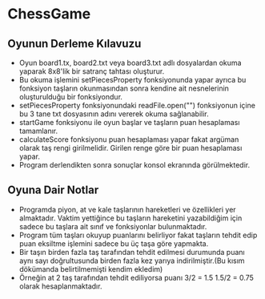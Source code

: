 # ChessGame
## Oyunun Derleme Kılavuzu
- Oyun board1.tx, board2.txt veya board3.txt adlı dosyalardan okuma yaparak 8x8'lik bir satranç tahtası oluşturur.
- Bu okuma işlemini setPiecesProperty fonksiyonunda yapar ayrıca bu fonksiyon taşların okunmasından sonra kendine ait nesnelerinin oluşturulduğu bir fonksiyondur.
- setPiecesProperty fonksiyonundaki  readFile.open("") fonksiyonun içine bu 3 tane txt dosyasının adını vererek okuma sağlanabilir.
- startGame fonksiyonu ile oyun başlar ve taşların puan hesaplaması tamamlanır.
- calculateScore fonksiyonu puan hesaplaması yapar fakat argüman olarak taş rengi girilmelidir. Girilen renge göre bir puan hesaplaması yapar.
- Program derlendikten sonra sonuçlar konsol ekranında görülmektedir.
  
## Oyuna Dair Notlar
- Programda piyon, at ve kale taşlarının hareketleri ve özellikleri yer almaktadır. Vaktim yettiğince bu taşların hareketini yazabildiğim için sadece bu taşlara ait sınıf ve fonksiyonlar bulunmaktadır.
- Program tüm taşları okuyup puanlarını belirliyor fakat taşların tehdit edip puan eksiltme işlemini sadece bu üç taşa göre yapmakta.
- Bir taşın birden fazla taş tarafından tehdit edilmesi durumunda puanı aynı sayı doğrultusunda birden fazla kez yarıya indirilmiştir.(Bu kısım dökümanda belirtilmemişti kendim ekledim)
-  Örneğin at 2 taş tarafından tehdit ediliyorsa puanı 3/2 = 1.5    1.5/2 = 0.75 olarak hesaplanmaktadır.





